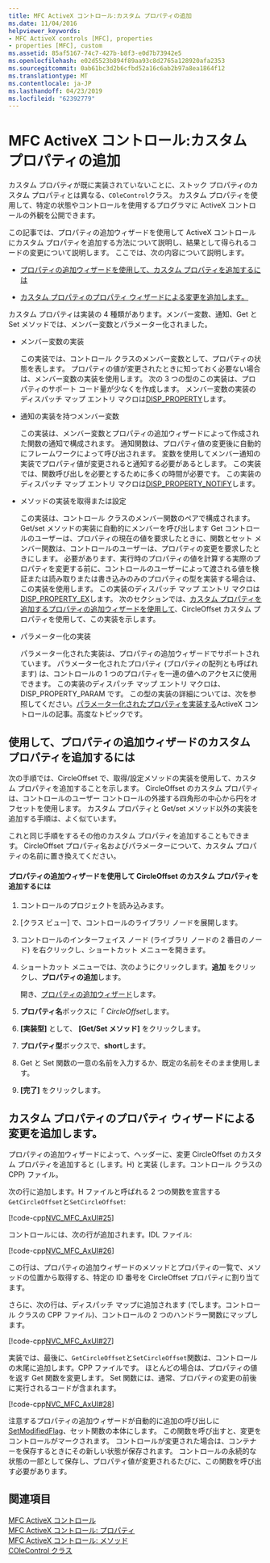 ```yaml
---
title: MFC ActiveX コントロール:カスタム プロパティの追加
ms.date: 11/04/2016
helpviewer_keywords:
- MFC ActiveX controls [MFC], properties
- properties [MFC], custom
ms.assetid: 85af5167-74c7-427b-b8f3-e0d7b73942e5
ms.openlocfilehash: e02d5523b894f89aa93c8d2765a128920afa2353
ms.sourcegitcommit: 0ab61bc3d2b6cfbd52a16c6ab2b97a8ea1864f12
ms.translationtype: MT
ms.contentlocale: ja-JP
ms.lasthandoff: 04/23/2019
ms.locfileid: "62392779"
---
```

# <a name="mfc-activex-controls-adding-custom-properties"></a>MFC ActiveX コントロール:カスタム プロパティの追加

カスタム プロパティが既に実装されていないことに、ストック プロパティのカスタム プロパティとは異なる、`COleControl`クラス。 カスタム プロパティを使用して、特定の状態やコントロールを使用するプログラマに ActiveX コントロールの外観を公開できます。

この記事では、プロパティの追加ウィザードを使用して ActiveX コントロールにカスタム プロパティを追加する方法について説明し、結果として得られるコードの変更について説明します。 ここでは、次の内容について説明します。

- [プロパティの追加ウィザードを使用して、カスタム プロパティを追加するには](#_core_using_classwizard_to_add_a_custom_property)

- [カスタム プロパティのプロパティ ウィザードによる変更を追加します。](#_core_classwizard_changes_for_custom_properties)

カスタム プロパティは実装の 4 種類があります。メンバー変数、通知、Get と Set メソッドでは、メンバー変数とパラメーター化されました。

- メンバー変数の実装

   この実装では、コントロール クラスのメンバー変数として、プロパティの状態を表します。 プロパティの値が変更されたときに知っておく必要ない場合は、メンバー変数の実装を使用します。 次の 3 つの型のこの実装は、プロパティのサポート コード量が少なくを作成します。 メンバー変数の実装のディスパッチ マップ エントリ マクロは[DISP_PROPERTY](../mfc/reference/dispatch-maps.md#disp_property)します。

- 通知の実装を持つメンバー変数

   この実装は、メンバー変数とプロパティの追加ウィザードによって作成された関数の通知で構成されます。 通知関数は、プロパティ値の変更後に自動的にフレームワークによって呼び出されます。 変数を使用してメンバー通知の実装でプロパティ値が変更されると通知する必要があるとします。 この実装では、関数呼び出しを必要とするために多くの時間が必要です。 この実装のディスパッチ マップ エントリ マクロは[DISP_PROPERTY_NOTIFY](../mfc/reference/dispatch-maps.md#disp_property_notify)します。

- メソッドの実装を取得または設定

   この実装は、コントロール クラスのメンバー関数のペアで構成されます。 Get/set メソッドの実装に自動的にメンバーを呼び出します Get コントロールのユーザーは、プロパティの現在の値を要求したときに、関数とセット メンバー関数は、コントロールのユーザーは、プロパティの変更を要求したときにします。 必要があります、実行時のプロパティの値を計算する実際のプロパティを変更する前に、コントロールのユーザーによって渡される値を検証または読み取りまたは書き込みのみのプロパティの型を実装する場合は、この実装を使用します。 この実装のディスパッチ マップ エントリ マクロは[DISP_PROPERTY_EX](../mfc/reference/dispatch-maps.md#disp_property_ex)します。 次のセクションでは、[カスタム プロパティを追加するプロパティの追加ウィザードを使用して](#_core_using_classwizard_to_add_a_custom_property)、CircleOffset カスタム プロパティを使用して、この実装を示します。

- パラメーター化の実装

   パラメーター化された実装は、プロパティの追加ウィザードでサポートされています。 パラメーター化されたプロパティ (プロパティの配列とも呼ばれます) は、コントロールの 1 つのプロパティを一連の値へのアクセスに使用できます。 この実装のディスパッチ マップ エントリ マクロは、DISP_PROPERTY_PARAM です。 この型の実装の詳細については、次を参照してください。[パラメーター化されたプロパティを実装する](../mfc/mfc-activex-controls-advanced-topics.md)ActiveX コントロールの記事。高度なトピックです。

##  <a name="_core_using_classwizard_to_add_a_custom_property"></a> 使用して、プロパティの追加ウィザードのカスタム プロパティを追加するには

次の手順では、CircleOffset で、取得/設定メソッドの実装を使用して、カスタム プロパティを追加することを示します。 CircleOffset のカスタム プロパティは、コントロールのユーザー コントロールの外接する四角形の中心から円をオフセットを使用します。 カスタム プロパティと Get/set メソッド以外の実装を追加する手順は、よく似ています。

これと同じ手順をするその他のカスタム プロパティを追加することもできます。 CircleOffset プロパティ名およびパラメーターについて、カスタム プロパティの名前に置き換えてください。

#### <a name="to-add-the-circleoffset-custom-property-using-the-add-property-wizard"></a>プロパティの追加ウィザードを使用して CircleOffset のカスタム プロパティを追加するには

1. コントロールのプロジェクトを読み込みます。

1. [クラス ビュー] で、コントロールのライブラリ ノードを展開します。

1. コントロールのインターフェイス ノード (ライブラリ ノードの 2 番目のノード) を右クリックし、ショートカット メニューを開きます。

1. ショートカット メニューでは、次のようにクリックします。**追加** をクリックし、**プロパティの追加**します。

   開き、[プロパティの追加ウィザード](../ide/names-add-property-wizard.md)します。

1. **プロパティ名**ボックスに「 *CircleOffset*します。

1. **[実装型]** として、 **[Get/Set メソッド]** をクリックします。

1. **プロパティ型**ボックスで、**short**します。

1. Get と Set 関数の一意の名前を入力するか、既定の名前をそのまま使用します。

9. **[完了]** をクリックします。

##  <a name="_core_classwizard_changes_for_custom_properties"></a> カスタム プロパティのプロパティ ウィザードによる変更を追加します。

プロパティの追加ウィザードによって、ヘッダーに、変更 CircleOffset のカスタム プロパティを追加すると (します。H) と実装 (します。コントロール クラスの CPP) ファイル。

次の行に追加します。H ファイルと呼ばれる 2 つの関数を宣言する`GetCircleOffset`と`SetCircleOffset`:

[!code-cpp[NVC_MFC_AxUI#25](../mfc/codesnippet/cpp/mfc-activex-controls-adding-custom-properties_1.h)]

コントロールには、次の行が追加されます。IDL ファイル:

[!code-cpp[NVC_MFC_AxUI#26](../mfc/codesnippet/cpp/mfc-activex-controls-adding-custom-properties_2.idl)]

この行は、プロパティの追加ウィザードのメソッドとプロパティの一覧で、メソッドの位置から取得する、特定の ID 番号を CircleOffset プロパティに割り当てます。

さらに、次の行は、ディスパッチ マップに追加されます (でします。コントロール クラスの CPP ファイル)、コントロールの 2 つのハンドラー関数にマップします。

[!code-cpp[NVC_MFC_AxUI#27](../mfc/codesnippet/cpp/mfc-activex-controls-adding-custom-properties_3.cpp)]

実装では、最後に、`GetCircleOffset`と`SetCircleOffset`関数は、コントロールの末尾に追加します。CPP ファイルです。 ほとんどの場合は、プロパティの値を返す Get 関数を変更します。 Set 関数には、通常、プロパティの変更の前後に実行されるコードが含まれます。

[!code-cpp[NVC_MFC_AxUI#28](../mfc/codesnippet/cpp/mfc-activex-controls-adding-custom-properties_4.cpp)]

注意するプロパティの追加ウィザードが自動的に追加の呼び出しに[SetModifiedFlag](../mfc/reference/colecontrol-class.md#setmodifiedflag)、セット関数の本体にします。 この関数を呼び出すと、変更をコントロールがマークされます。 コントロールが変更された場合は、コンテナーを保存するときにその新しい状態が保存されます。 コントロールの永続的な状態の一部として保存し、プロパティ値が変更されるたびに、この関数を呼び出す必要があります。

## <a name="see-also"></a>関連項目

[MFC ActiveX コントロール](../mfc/mfc-activex-controls.md)<br/>
[MFC ActiveX コントロール: プロパティ](../mfc/mfc-activex-controls-properties.md)<br/>
[MFC ActiveX コントロール: メソッド](../mfc/mfc-activex-controls-methods.md)<br/>
[COleControl クラス](../mfc/reference/colecontrol-class.md)
